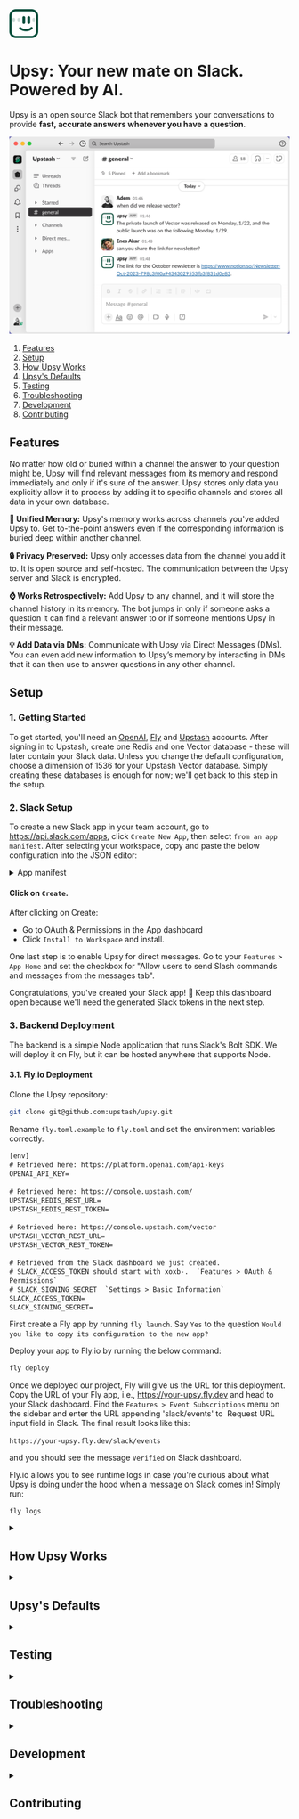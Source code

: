 <img src="./static/upsy-logo.svg" height="52">

# Upsy: Your new mate on Slack. Powered by AI.

Upsy is an open source Slack bot that remembers your conversations to provide **fast, accurate answers whenever you have a question**.

<img src="./static/demo.png" width="700">


1. [Features](#user-content-features)
2. [Setup](#user-content-setup)
3. [How Upsy Works](#user-content-how-upsy-works)
4. [Upsy's Defaults](#user-content-upsys-defaults)
5. [Testing](#user-content-testing)
6. [Troubleshooting](#user-content-troubleshooting)
7. [Development](#user-content-development)
8. [Contributing](#user-content-contributing)


## Features

No matter how old or buried within a channel the answer to your question might be, Upsy will find relevant messages from its memory and respond immediately and only if it's sure of the answer. Upsy stores only data you explicitly allow it to process by adding it to specific channels and stores all data in your own database.

**🧠 Unified Memory:** Upsy's memory works across channels you've added Upsy to. Get to-the-point answers even if the corresponding information is buried deep within another channel.

**🔒 Privacy Preserved:** Upsy only accesses data from the channel you add it to. It is open source and self-hosted. The communication between the Upsy server and Slack is encrypted.

**⌚ Works Retrospectively:** Add Upsy to any channel, and it will store the channel history in its memory. The bot jumps in only if someone asks a question it can find a relevant answer to or if someone mentions Upsy in their message.

**💡 Add Data via DMs:** Communicate with Upsy via Direct Messages (DMs). You can even add new information to Upsy’s memory by interacting in DMs that it can then use to answer questions in any other channel.


## Setup

### 1. Getting Started

To get started, you'll need an [OpenAI](https://openai.com), [Fly](https://fly.io/) and [Upstash](https://console.upstash.com) accounts. After signing in to Upstash, create one Redis and one Vector database - these will later contain your Slack data. Unless you change the default configuration, choose a dimension of 1536 for your Upstash Vector database. Simply creating these databases is enough for now; we'll get back to this step in the setup.

### 2. Slack Setup

To create a new Slack app in your team account, go to https://api.slack.com/apps, click `Create New App`, then select `from an app manifest`. After selecting your workspace, copy and paste the below configuration into the JSON editor:

<details>
<summary>App manifest</summary>

```json
{
  "display_information": {
    "name": "upsy",
    "description": "Your new mate on Slack. Powered by AI.",
    "background_color": "#000000"
  },
  "features": {
    "bot_user": {
      "display_name": "upsy",
      "always_online": true
    }
  },
  "oauth_config": {
    "scopes": {
      "bot": [
        "app_mentions:read",
        "channels:history",
        "channels:join",
        "channels:read",
        "chat:write",
        "groups:history",
        "im:history",
        "im:read",
        "im:write",
        "im:write.invites",
        "mpim:history",
        "reactions:read",
        "reactions:write",
        "users:read",
        "groups:read",
        "mpim:read"
      ]
    }
  },
  "settings": {
    "event_subscriptions": {
      "request_url": "https://example.com/",
      "bot_events": [
        "member_joined_channel",
        "member_left_channel",
        "message.channels",
        "message.groups",
        "message.im",
        "message.mpim"
      ]
    },
    "org_deploy_enabled": false,
    "socket_mode_enabled": false,
    "token_rotation_enabled": false
  }
}
```
</details>


#### Click on `Create`.

After clicking on Create:

- Go to OAuth & Permissions in the App dashboard
- Click `Install to Workspace` and install.

One last step is to enable Upsy for direct messages. Go to your `Features` > `App Home` and set the checkbox for "Allow users to send Slash commands and messages from the messages tab".

Congratulations, you've created your Slack app! 🎉 Keep this dashboard open because we'll need the generated Slack tokens in the next step.

### 3. Backend Deployment

The backend is a simple Node application that runs Slack's Bolt SDK. We will deploy it on Fly, but it can be hosted anywhere that supports Node.

#### 3.1. Fly.io Deployment

Clone the Upsy repository:

```bash
git clone git@github.com:upstash/upsy.git
```

Rename `fly.toml.example` to `fly.toml` and set the environment variables correctly.

```properties
[env]
# Retrieved here: https://platform.openai.com/api-keys
OPENAI_API_KEY=

# Retrieved here: https://console.upstash.com/   
UPSTASH_REDIS_REST_URL=
UPSTASH_REDIS_REST_TOKEN=

# Retrieved here: https://console.upstash.com/vector
UPSTASH_VECTOR_REST_URL=
UPSTASH_VECTOR_REST_TOKEN=

# Retrieved from the Slack dashboard we just created. 
# SLACK_ACCESS_TOKEN should start with xoxb-.  `Features > OAuth & Permissions`
# SLACK_SIGNING_SECRET  `Settings > Basic Information`
SLACK_ACCESS_TOKEN=
SLACK_SIGNING_SECRET=
```

First create a Fly app by running `fly launch`. Say `Yes` to the question `Would you like to copy its configuration to the new app?`

Deploy your app to Fly.io by running the below command:

```bash
fly deploy
```

Once we deployed our project, Fly will give us the URL for this deployment. Copy the URL of your Fly app, i.e., https://your-upsy.fly.dev and head to your Slack dashboard. Find the `Features > Event Subscriptions` menu on the sidebar and enter the URL  appending 'slack/events' to  Request URL input field in Slack. The final result looks like this:

`https://your-upsy.fly.dev/slack/events`

and you should see the message `Verified` on Slack dashboard.

Fly.io allows you to see runtime logs in case you're curious about what Upsy is doing under the hood when a message on Slack comes in! Simply run:

```bash
fly logs
```


<details>
<summary>
<h2>How Upsy Works</h2>
</summary>

Upsy is an open-source project. You have complete control over the code, and all information Upsy retrieves is stored securely in your own Upstash database. We've chosen convenient defaults that work great out of the box, but the code is fully customizable for you to tailor Upsy to your needs. Here's an overview of **how it works under the hood**:

<img src="./static/how-upsy-works.png" width="800">

<br/>
<br/>

And here's how Upsy knows which messages to store and which ones to answer:

<img src="./static/how-upsy-thinks.png" width="800">
</details>


<details>
<summary>
<h2>Upsy's Defaults</h2>
</summary>

We've chosen the following tech stack because it works reliably out of the box. Because of the modular design, you can completely customize any part of Upsy to fit your needs.

- Backend: **Node.js**
- AI Integration: **OpenAI API**
- Data Storage: **Upstash Vector & Upstash Redis**
- LLM Orchestration: **[Langchain](https://langchain.com)**
- Deployment Option: **[Fly.io](https://fly.io)**
</details>


<details>
<summary>
<h2>Testing</h2>
</summary>

Once you complete the deployment step, you can install it to your Slack workspace. If Upsy looks unresponsive check the troubleshooting section below.

The simplest way to test the integration is by asking Upsy questions via direct messages or adding it to a channel with prior messages. It'll jump into the conversation to answer questions if it's confident in the answer or will respond if you mention it directly.

> 🔥 **Pro Tip**
>
> Once you add Upsy to a channel or send it a direct message, check your Upstash Vector data browser. You should see the data appearing here.

In addition to keeping a long history of the entire chat to draw answers from, Upsy also keeps a short-term memory to provide fast, accurate responses to recent chat topics. Test this by messaging a number and then ask to increment that number :)

Because we've built Upsy to work cross-channel with unified memory, you can always add additional information via direct messages, which it then uses to answer questions in channels and vice-versa.
</details>


<details>
<summary>
<h2>Troubleshooting</h2>
</summary>

**DM Issues:** If you see "Sending messages to this app has been turned off" in the DM screen of Upsy, try restarting your Slack. If that doesn't resolve the issue, you can remove Upsy from your workspace, reinstall it, and approve the requested scopes.

**Non-responsiveness:** If Upsy appears online but does not answer back:

- Check the runtime logs in the Fly.io.
- Verify that your Slack token and signing keys are correct

**Memory not working:**
If Upsy answers but is not aware of the channel history to answer your questions:
- Verify that Upsy has indexed the chat history via the Upstash Vector dashboard, where you should see this data appearing
- Check the runtime logs on the Fly.io after adding it to a channel; you should see logs indicating that the indexing process has started

**Fly deployment issue**
If the `fly deploy` command looks stuck, try `fly deploy --local-only` which builds the image locally then push it to the fly.

</details>


<details>
<summary>
<h2>Development</h2>
</summary>

> 🔥 **Pro Tip**
>
> Enable the `Socket mode` in your Slack dashboard. This mode allows your app to use the Events API without exposing a public HTTP Request URL.

To get started in development for a Fly.io deployment, use the root folder:

```bash
   npm install
   node index.js
```
</details>


<details>
<summary>
<h2>Contributing</h2>
</summary>

Upsy is a work in progress, so we'll add more features and improve the current ones. We've collected a few ideas we believe would make Upsy an even more helpful companion:

- Add documents to the context so that Upsy can memorize and use them as context.
- Add a web interface to manage Upsy so you can add new information to Upsy’s memory via the web interface and configure Upsy’s behavior
- More proactive Upsy - Upsy will initiate conversations with you or respond to welcome, birthday, etc. messages
- Ability to choose personal characters for Upsy, such as friendlier, funnier, or more serious

If one of these ideas sounds like something you'd like to work on, contributions are very welcome! You can contribute by adding new features, fixing bugs, improving the documentation, writing blog posts, or by sharing Upsy on social media.
</details>
